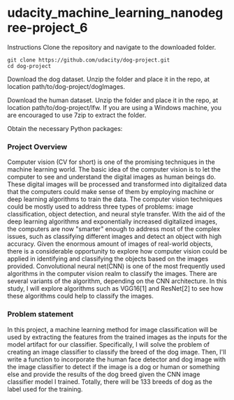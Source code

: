 # udacity_machine_learning_nanodegree-project_6

Instructions
Clone the repository and navigate to the downloaded folder.

	git clone https://github.com/udacity/dog-project.git
	cd dog-project
Download the dog dataset. Unzip the folder and place it in the repo, at location path/to/dog-project/dogImages.

Download the human dataset. Unzip the folder and place it in the repo, at location path/to/dog-project/lfw. If you are using a Windows machine, you are encouraged to use 7zip to extract the folder.

Obtain the necessary Python packages:


### Project Overview
Computer vision (CV for short) is one of the promising techniques in the machine learning world. The basic idea of the computer vision is to let the computer to see and understand the digital images as human beings do. These digital images will be processed and transformed into digitalized data that the computers could make sense of them by employing machine or deep learning algorithms to train the data. The computer vision techniques could be mostly used to address three types of problems: image classification, object detection, and neural style transfer. With the aid of the deep learning algorithms and exponentially increased digitalized images, the computers are now "smarter" enough to address most of the complex issues, such as classifying different images and detect an object with high accuracy. Given the enormous amount of images of real-world objects, there is a considerable opportunity to explore how computer vision could be applied in identifying and classifying the objects based on the images provided. Convolutional neural net(CNN) is one of the most frequently used algorithms in the computer vision realm to classify the images. There are several variants of the algorithm, depending on the CNN architecture. In this study, I will explore algorithms such as VGG16[1] and ResNet[2] to see how these algorithms could help to classify the images.

### Problem statement
In this project, a machine learning method for image classification will be used by extracting the features from the trained images as the inputs for the model artifact for our classifier. Specifically, I will solve the problem of creating an image classifier to classify the breed of the dog image. Then, I'll write a function to incorporate the human face detector and dog image with the image classifier to detect if the image is a dog or human or something else and provide the results of the dog breed given the CNN image classifier model I trained. Totally, there will be 133 breeds of dog as the label used for the training. 
